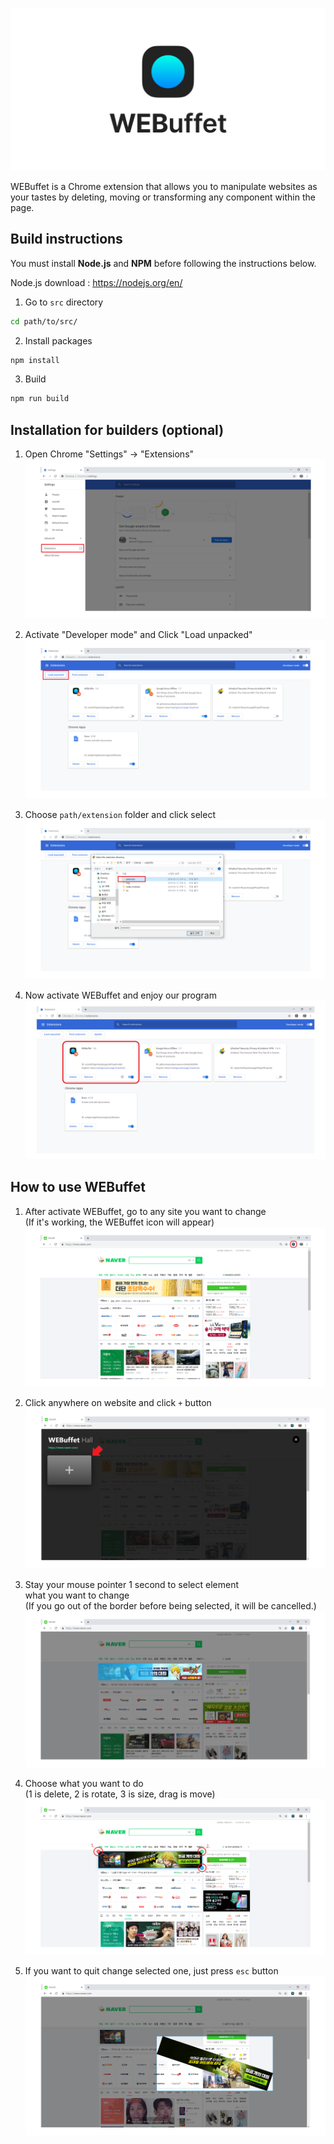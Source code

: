 ![Getting started](./img/webuffet_banner.png)

WEBuffet is a Chrome extension that allows you to manipulate websites as your tastes by deleting, moving or transforming any component within the page.


## Build instructions
You must install **Node.js** and **NPM** before following the instructions below.

Node.js download : https://nodejs.org/en/

1. Go to `src` directory
```bash
cd path/to/src/
```

2. Install packages
```bash
npm install
```

3. Build
```bash
npm run build
```


## Installation for builders (optional)

1. Open Chrome "Settings" -> "Extensions"
![Getting started](./img/img1.png)

2. Activate "Developer mode" and Click "Load unpacked"
![Getting started](./img/img2.png)

3. Choose `path/extension` folder and click select
![Getting started](./img/img3.png)

4. Now activate WEBuffet and enjoy our program
![Getting started](./img/img6.png)


## How to use WEBuffet

1. After activate WEBuffet, go to any site you want to change  
   (If it's working, the WEBuffet icon will appear)  
![Getting started](./img/img7.png)



2. Click anywhere on website and click `+` button  
![Getting started](./img/img8.png)



3. Stay your mouse pointer 1 second to select element  
   what you want to change  
   (If you go out of the border before being selected, it will be cancelled.)  
![Getting started](./img/img9.png)



4. Choose what you want to do  
   (1 is delete, 2 is rotate, 3 is size, drag is move)  
![Getting started](./img/img10.png)



5. If you want to quit change selected one, just press `esc` button  
![Getting started](./img/img11.png)